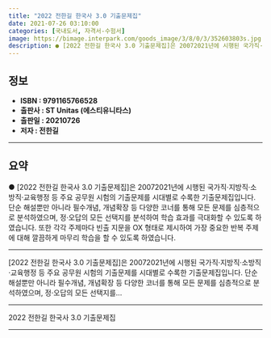 ```yaml
---
title: "2022 전한길 한국사 3.0 기출문제집"
date: 2021-07-26 03:10:00
categories: [국내도서, 자격서-수험서]
image: https://bimage.interpark.com/goods_image/3/8/0/3/352603803s.jpg
description: ● [2022 전한길 한국사 3.0 기출문제집]은 20072021년에 시행된 국가직·지방직·소방직·교육행정 등 주요 공무원 시험의 기출문제를 시대별로 수록한 기출문제집입니다. 단순 해설뿐만 아니라 필수개념, 개념확장 등 다양한 코너를 통해 모든 문제를 심층적으로 분석하였으며, 정·오답
---
```


## **정보**

- **ISBN : 9791165766528**
- **출판사 : ST Unitas (에스티유니타스)**
- **출판일 : 20210726**
- **저자 : 전한길**

------



## **요약**

●  [2022 전한길 한국사 3.0 기출문제집]은 20072021년에 시행된 국가직·지방직·소방직·교육행정 등 주요 공무원 시험의 기출문제를 시대별로 수록한 기출문제집입니다. 단순 해설뿐만 아니라 필수개념, 개념확장 등 다양한 코너를 통해 모든 문제를 심층적으로 분석하였으며, 정·오답의 모든 선택지를 분석하여 학습 효과를 극대화할 수 있도록 하였습니다. 또한 각각 주제마다 빈출 지문을 OX 형태로 제시하여 가장 중요한 반복 주제에 대해 깔끔하게 마무리 학습을 할 수 있도록 하였습니다.

------

[2022 전한길 한국사 3.0 기출문제집]은 20072021년에 시행된 국가직·지방직·소방직·교육행정 등 주요 공무원 시험의 기출문제를 시대별로 수록한 기출문제집입니다. 단순 해설뿐만 아니라 필수개념, 개념확장 등 다양한 코너를 통해 모든 문제를 심층적으로 분석하였으며, 정·오답의 모든 선택지를... 

------


2022 전한길 한국사 3.0 기출문제집 

------


